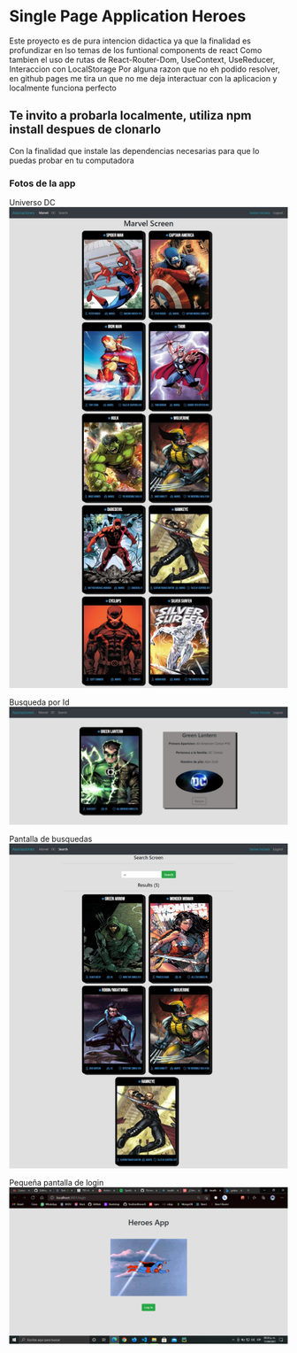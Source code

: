 # Single Page Application Heroes
Este proyecto es de pura intencion didactica ya que la finalidad es profundizar en lso temas de los funtional components de react
Como tambien el uso de rutas de React-Router-Dom, UseContext, UseReducer, Interaccion con LocalStorage
Por alguna razon que no eh podido resolver, en github pages me tira un  que no me deja interactuar con la aplicacion y localmente funciona perfecto

## Te invito a probarla localmente, utiliza npm install despues de clonarlo
Con la finalidad que instale las dependencias necesarias para que lo puedas probar en tu computadora

### Fotos de la app
Universo DC
![DC-Universe](https://github.com/JILSE7/SPA-Heroes-React/blob/master/app-imgs/Captura%20web_11-4-2021_20266_localhost.jpeg?raw=true) 

Busqueda por Id
![Search-Screen-for-id](https://github.com/JILSE7/SPA-Heroes-React/blob/master/app-imgs/Captura%20web_11-4-2021_202827_localhost.jpeg) 

Pantalla de busquedas
![Search-Screen](https://github.com/JILSE7/SPA-Heroes-React/blob/master/app-imgs/Captura%20web_11-4-2021_202729_localhost.jpeg) 

Pequeña pantalla de login
![Login-Screen](https://github.com/JILSE7/SPA-Heroes-React/blob/master/app-imgs/Login.png) 

  





